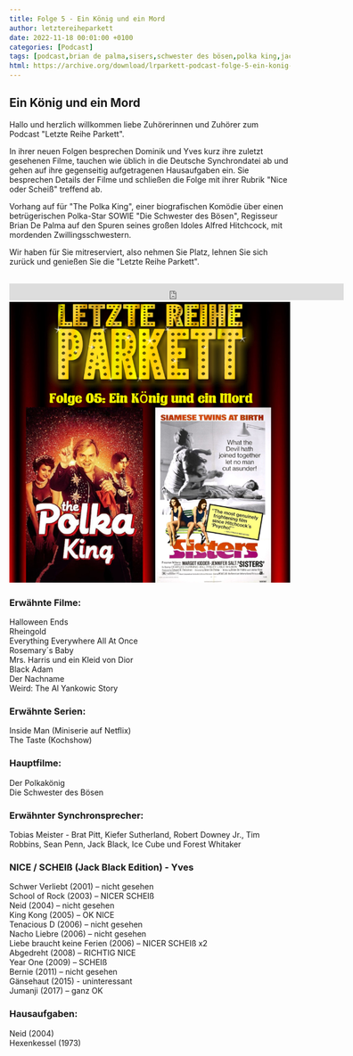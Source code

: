 ```yaml
---
title: Folge 5 - Ein König und ein Mord
author: letztereiheparkett
date: 2022-11-18 00:01:00 +0100
categories: [Podcast]
tags: [podcast,brian de palma,sisers,schwester des bösen,polka king,jack black,tobias meister,synchronsprecher]
html: https://archive.org/download/lrparkett-podcast-folge-5-ein-konig-und-ein-mord/LRParkett%20Podcast%20Folge%205%20-%20Ein%20K%C3%B6nig%20und%20ein%20Mord.mp3
---
```


## Ein König und ein Mord
Hallo und herzlich willkommen liebe Zuhörerinnen und Zuhörer zum Podcast "Letzte Reihe Parkett".

In ihrer neuen Folgen besprechen Dominik und Yves kurz ihre zuletzt gesehenen Filme, tauchen wie üblich in die Deutsche Synchrondatei ab und gehen auf ihre gegenseitig aufgetragenen Hausaufgaben ein.
Sie besprechen Details der Filme und schließen die Folge mit ihrer Rubrik "Nice oder Scheiß" treffend ab.

Vorhang auf für "The Polka King", einer biografischen Komödie über einen betrügerischen Polka-Star
SOWIE
"Die Schwester des Bösen", Regisseur Brian De Palma auf den Spuren seines großen Idoles Alfred Hitchcock, mit mordenden Zwillingsschwestern.

Wir haben für Sie mitreserviert, also nehmen Sie Platz, lehnen Sie sich zurück und genießen Sie die "Letzte Reihe Parkett".
<br>
<br>

<iframe src="https://archive.org/embed/lrparkett-podcast-folge-5-ein-konig-und-ein-mord/LRParkett%20Podcast%20Folge%205%20-%20Ein%20K%C3%B6nig%20und%20ein%20Mord.mp3" width="600" height="30" frameborder="0" webkitallowfullscreen="true" mozallowfullscreen="true" allowfullscreen></iframe>


<img src="/assets/img/postings/posting005.png" alt="Podcast Cover">

### Erwähnte Filme:

Halloween Ends <br>
Rheingold <br>
Everything Everywhere All At Once <br>
Rosemary´s Baby <br>
Mrs. Harris und ein Kleid von Dior <br>
Black Adam <br>
Der Nachname <br>
Weird: The Al Yankowic Story <br>

### Erwähnte Serien:

Inside Man (Miniserie auf Netflix) <br>
The Taste (Kochshow)

### Hauptfilme:

Der Polkakönig <br>
Die Schwester des Bösen

### Erwähnter Synchronsprecher:

Tobias Meister - Brat Pitt, Kiefer Sutherland, Robert Downey Jr., Tim Robbins, Sean Penn, Jack Black, Ice Cube und Forest Whitaker

### NICE / SCHEIß (Jack Black Edition) - Yves

Schwer Verliebt (2001) – nicht gesehen <br>
School of Rock (2003) – NICER SCHEIß <br>
Neid (2004) – nicht gesehen <br>
King Kong (2005) – OK NICE <br>
Tenacious D (2006) – nicht gesehen <br>
Nacho Liebre (2006) – nicht gesehen <br>
Liebe braucht keine Ferien (2006) – NICER SCHEIß x2 <br>
Abgedreht (2008) – RICHTIG NICE <br>
Year One (2009) – SCHEIß <br>
Bernie (2011) – nicht gesehen <br>
Gänsehaut (2015) - uninteressant <br>
Jumanji (2017) – ganz OK <br>

### Hausaufgaben:

Neid (2004) <br>
Hexenkessel (1973)